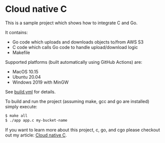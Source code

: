 # Cloud native C

This is a sample project which shows how to integrate C and Go.

It contains:
- Go code which uploads and downloads objects to/from AWS S3
- C code which calls Go code to handle upload/download logic
- Makefile

Supported platforms (built automatically using GitHub Actions) are:
- MacOS 10.15
- Ubuntu 20.04
- Windows 2019 with MinGW

See [build.yml](.github/workflows/build.yml) for details.

To build and run the project (assuming make, gcc and go are installed) simply execute:

```sh
$ make all
$ ./app app.c my-bucket-name
```

If you want to learn more about this project, c, go, and cgo please checkout out my article: [Cloud native C](https://dev.to/lukaszbudnik/cloud-native-c-48m).
